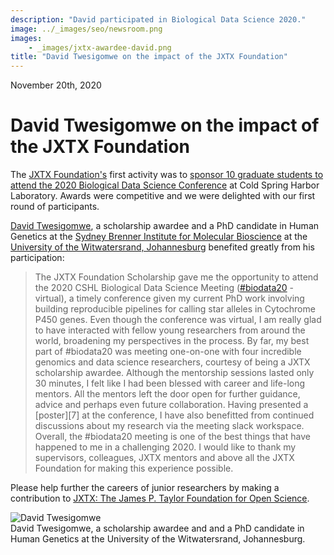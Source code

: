 ```yaml
---
description: "David participated in Biological Data Science 2020."
image: ../_images/seo/newsroom.png
images:
    - _images/jxtx-awardee-david.png
title: "David Twesigomwe on the impact of the JXTX Foundation"
---
```


<GridArticle>

<GridItemArticle gridArea="HEADING">

<Date>November 20th, 2020</Date>

# David Twesigomwe on the impact of the JXTX Foundation

</GridItemArticle>

<GridItemArticle gridArea="ARTICLE">

The [JXTX Foundation's][1] first activity was to [sponsor 10 graduate students to attend the 2020 Biological Data Science Conference][2] at Cold Spring Harbor Laboratory. Awards were competitive and we were delighted with our first round of participants.

[David Twesigomwe][3], a scholarship awardee and a PhD candidate in Human Genetics at the [Sydney Brenner Institute for Molecular Bioscience][4] at the [University of the Witwatersrand, Johannesburg][5] benefited greatly from his participation:

> The JXTX Foundation Scholarship gave me the opportunity to attend the 2020 CSHL Biological Data Science Meeting ([#biodata20][6] - virtual), a timely conference given my current PhD work involving building reproducible pipelines for calling star alleles in Cytochrome P450 genes. Even though the conference was virtual, I am really glad to have interacted with fellow young researchers from around the world, broadening my perspectives in the process. By far, my best part of #biodata20 was meeting one-on-one with four incredible genomics and data science researchers, courtesy of being a JXTX scholarship awardee. Although the mentorship sessions lasted only 30 minutes, I felt like I had been blessed with career and life-long mentors. All the mentors left the door open for further guidance, advice and perhaps even future collaboration. Having presented a [poster][7] at the conference, I have also benefitted from continued discussions about my research via the meeting slack workspace. Overall, the #biodata20 meeting is one of the best things that have happened to me in a challenging 2020. I would like to thank my supervisors, colleagues, JXTX mentors and above all the JXTX Foundation for making this experience possible.

Please help further the careers of junior researchers by making a contribution to [JXTX: The James P. Taylor Foundation for Open Science][1].

</GridItemArticle>

<GridItemArticle gridArea="THUMBNAIL">

<Image alt="David Twesigomwe" image={props.images[0]} />
<figcaption>David Twesigomwe, a scholarship awardee and and a PhD candidate in Human Genetics at the University of the Witwatersrand, Johannesburg.</figcaption>

</GridItemArticle>

</GridArticle>

[1]: /about
[2]: /news/2020-10-jxtx-awardees/
[3]: https://about.me/twesidave
[4]: https://www.wits.ac.za/research/sbimb/
[5]: https://www.wits.ac.za/
[6]: https://meetings.cshl.edu/meetings.aspx?meet=data&year=20
